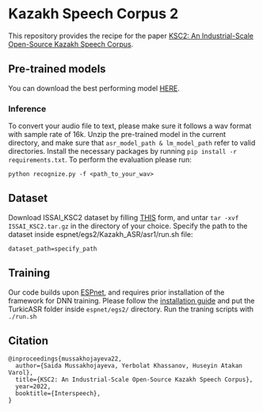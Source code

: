 # Kazakh Speech Corpus 2

This repository provides the recipe for the paper [KSC2: An Industrial-Scale Open-Source Kazakh Speech Corpus](https://www.isca-speech.org/archive/pdfs/interspeech_2022/mussakhojayeva22_interspeech.pdf).

## Pre-trained models

You can download the best performing model [HERE](https://github.com/IS2AI/Kazakh_ASR/blob/main/asr_train_asr_raw_ksc2_char_sp_valid.acc.ave_10best.zip).

### Inference

To convert your audio file to text, please make sure it follows a wav format with sample rate of 16k. Unzip the pre-trained model in the current directory, and make sure that ```asr_model_path & lm_model_path``` refer to valid directories. Install the necessary packages by running ```pip install -r requirements.txt```. 
To perform the evaluation please run:
```
python recognize.py -f <path_to_your_wav>
```

## Dataset

Download ISSAI_KSC2 dataset by filling [THIS](here-later) form, and untar ```tar -xvf ISSAI_KSC2.tar.gz```  in the directory of your choice. Specify the path to the dataset inside espnet/egs2/Kazakh_ASR/asr1/run.sh file:
```
dataset_path=specify_path
```

## Training

Our code builds upon [ESPnet](https://github.com/espnet/espnet), and requires prior installation of the framework for DNN training. Please follow the [installation guide](https://espnet.github.io/espnet/installation.html) and put the TurkicASR folder inside `espnet/egs2/` directory. Run the traning scripts with `./run.sh`

## Citation
```
@inproceedings{mussakhojayeva22,
  author={Saida Mussakhojayeva, Yerbolat Khassanov, Huseyin Atakan Varol},
  title={KSC2: An Industrial-Scale Open-Source Kazakh Speech Corpus},
  year=2022,
  booktitle={Interspeech},
}
```
